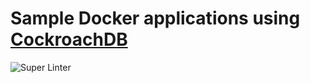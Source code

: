 # Sample Docker applications using [CockroachDB](https://github.com/cockroachdb/cockroach)

![Super Linter](https://github.com/dbist/cockroach-docker/workflows/Super%20Linter/badge.svg)
